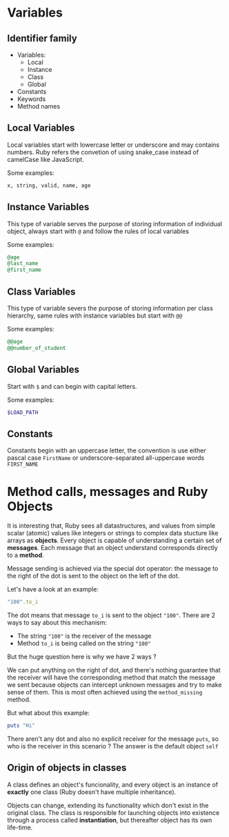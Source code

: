 # Variables 
## Identifier family 
- Variables:
  - Local
  - Instance
  - Class
  - Global 
- Constants
- Keywords
- Method names
## Local Variables
Local variables start with lowercase letter or underscore and may contains numbers. Ruby refers the convetion of using snake_case instead of camelCase like JavaScript.

Some examples:
```ruby 
x, string, valid, name, age
```

## Instance Variables
This type of variable serves the purpose of storing information of individual object, always start with `@` and follow the rules of local variables 

Some examples:
```ruby 
@age
@last_name
@first_name
```

## Class Variables
This type of variable severs the purpose of storing information per class hierarchy, same rules with instance variables but start with `@@`

Some examples:
```ruby 
@@age
@@number_of_student
```

## Global Variables
Start with `$` and can begin with capital letters.

Some examples:
```ruby 
$LOAD_PATH
```

## Constants 
Constants begin with an uppercase letter, the convention is use either pascal case `FirstName` or underscore-separated all-uppercase words `FIRST_NAME`

# Method calls, messages and Ruby Objects
It is interesting that, Ruby sees all datastructures, and values from simple scalar (atomic) values like integers or strings to complex data stucture like arrays as **objects**. Every object is capable of understanding a certain set of **messages**. Each message that an object understand corresponds directly to a **method**. 

Message sending is achieved via the special dot operator: the message to the right of the dot is sent to the object on the left of the dot.

Let's have a look at an example:

```ruby 
"100".to_i
```

The dot means that message `to_i` is sent to the object `"100"`. There are 2 ways to say about this mechanism:
- The string `"100"` is the receiver of the message 
- Method `to_i` is being called on the string `"100"`

But the huge question here is why we have 2 ways ?

We can put anything on the right of dot, and there's nothing guarantee that the receiver will have the corresponding method that match the message we sent because objects can intercept unknown messages and try to make sense of them. This is most often achieved using the `method_missing` method.

But what about this example: 
```ruby 
puts "Hi"
```

There aren't any dot and also no explicit receiver for the message `puts`, so who is the receiver in this scenario ? The answer is the default object `self`

## Origin of objects in classes 
A class defines an object's funcionality, and every object is an instance of **exactly** one class (Ruby doesn't have multiple inheritance).

Objects can change, extending its functionality which don't exist in the original class. The class is responsible for launching objects into existence through a process called **instantiation**, but thereafter object has its own life-time.

